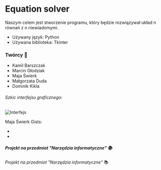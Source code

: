# Equation solver

Naszym celem jest stworzenie programu, który będzie rozwiązywał układ n równań z n niewiadomymi. 
* Używany język: Python
* Używana biblioteka: Tkinter

### Twórcy :busts_in_silhouette:
* Kamil Barszczak
* Marcin Głodziak
* Maja Świerk
* Małgorzata Duda
* Dominik Kikla



###### _Szkic interfejsu graficznego_:
![Interfejs][zdjecie]



Maja Świerk Gists:

* [My first gist]: https://gist.github.com/maja202/dde6f8b260fd9c5208330a6d9f56b8aa
* [My second gist]: https://gist.github.com/maja202/3d9139e5e4268b4b577906932bd52687

##### _Projekt na przedmiot "Narzędzia informatyczne"_ :books:

[zdjecie]: https://github.com/AGH-Narzedzia-Informatyczne/Equation-solver/blob/zdjecie/Kalkulator.png

_Projekt na przedmiot "Narzędzia informatyczne"_  :books:

